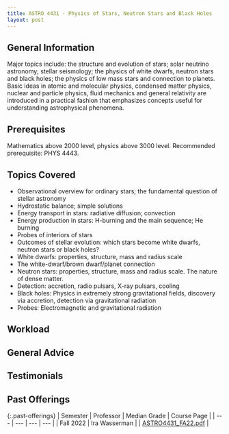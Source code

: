 ```yaml
---
title: ASTRO 4431 - Physics of Stars, Neutron Stars and Black Holes
layout: post
---
```


<link rel="stylesheet" href="/main.css">

## General Information

Major topics include: the structure and evolution of stars; solar neutrino astronomy; stellar seismology; the physics of white dwarfs, neutron stars and black holes; the physics of low mass stars and connection to planets. Basic ideas in atomic and molecular physics, condensed matter physics, nuclear and particle physics, fluid mechanics and general relativity are introduced in a practical fashion that emphasizes concepts useful for understanding astrophysical phenomena.
## Prerequisites

Mathematics above 2000 level, physics above 3000 level. Recommended prerequisite: PHYS 4443.

## Topics Covered

- Observational overview for ordinary stars; the fundamental question of stellar astronomy
- Hydrostatic balance; simple solutions
- Energy transport in stars: radiative diffusion; convection
- Energy production in stars: H-burning and the main sequence; He burning
- Probes of interiors of stars
- Outcomes of stellar evolution: which stars become white dwarfs, neutron stars or black holes?
- White dwarfs: properties, structure, mass and radius scale
- The white-dwarf/brown dwarf/planet connection
- Neutron stars: properties, structure, mass and radius scale. The nature of dense matter.
- Detection: accretion, radio pulsars, X-ray pulsars, cooling
- Black holes: Physics in extremely strong gravitational fields, discovery via accretion, detection via gravitational
radiation
- Probes: Electromagnetic and gravitational radiation

## Workload


## General Advice


## Testimonials


## Past Offerings
{:.past-offerings}
| Semester | Professor | Median Grade | Course Page |
| --- | --- | --- | --- |
| Fall 2022 | Ira Wasserman |  | <a href="/syllabi/ASTRO4431_Fa22.pdf">ASTRO4431_FA22.pdf</a> |
